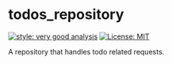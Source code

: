 # todos_repository

[![style: very good analysis][very_good_analysis_badge]][very_good_analysis_link]
[![License: MIT][license_badge]][license_link]

A repository that handles todo related requests.

[license_badge]: https://img.shields.io/badge/license-MIT-blue.svg
[license_link]: https://opensource.org/licenses/MIT
[very_good_analysis_badge]: https://img.shields.io/badge/style-very_good_analysis-B22C89.svg
[very_good_analysis_link]: https://pub.dev/packages/very_good_analysis